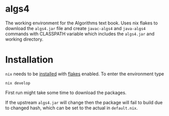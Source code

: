 # algs4

The working environment for the Algorithms text book.
Uses nix flakes to download the `algs4.jar` file and create `javac-algs4` and `java-algs4` commands with CLASSPATH variable which includes the `algs4.jar` and working directory.

# Installation

`nix` needs to be [installed](https://nixos.org/download/) with [flakes](https://zero-to-nix.com/concepts/flakes) enabled.
To enter the environment type
```
nix develop
```
First run might take some time to download the packages.

If the upstream `algs4.jar` will change then the package will fail to build due to changed hash, which can be set to the actual in `default.nix`.
